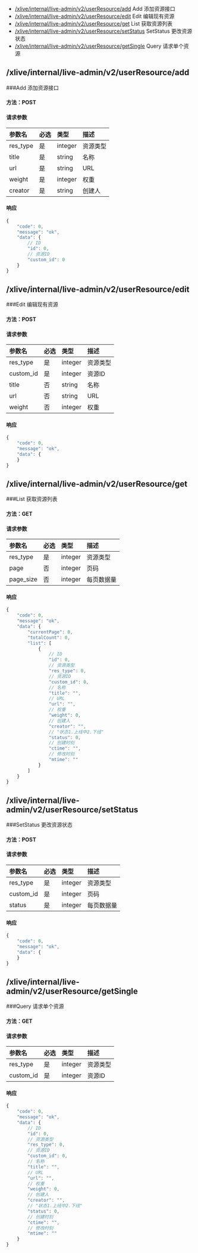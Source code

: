 <!-- package=live.liveadmin.v2 -->
- [/xlive/internal/live-admin/v2/userResource/add](#xliveinternallive-adminv2userResourceadd) Add 添加资源接口
- [/xlive/internal/live-admin/v2/userResource/edit](#xliveinternallive-adminv2userResourceedit) Edit 编辑现有资源
- [/xlive/internal/live-admin/v2/userResource/get](#xliveinternallive-adminv2userResourceget) List 获取资源列表
- [/xlive/internal/live-admin/v2/userResource/setStatus](#xliveinternallive-adminv2userResourcesetStatus) SetStatus 更改资源状态
- [/xlive/internal/live-admin/v2/userResource/getSingle](#xliveinternallive-adminv2userResourcegetSingle) Query 请求单个资源    

## /xlive/internal/live-admin/v2/userResource/add
###Add 添加资源接口

#### 方法：POST

#### 请求参数

|参数名|必选|类型|描述|
|:---|:---|:---|:---|
|res_type|是|integer|资源类型|
|title|是|string|名称|
|url|是|string|URL|
|weight|是|integer|权重|
|creator|是|string|创建人|

#### 响应

```javascript
{
    "code": 0,
    "message": "ok",
    "data": {
        // ID
        "id": 0,
        // 资源ID
        "custom_id": 0
    }
}
```


## /xlive/internal/live-admin/v2/userResource/edit
###Edit 编辑现有资源

#### 方法：POST

#### 请求参数

|参数名|必选|类型|描述|
|:---|:---|:---|:---|
|res_type|是|integer|资源类型|
|custom_id|是|integer|资源ID|
|title|否|string|名称|
|url|否|string|URL|
|weight|否|integer|权重|

#### 响应

```javascript
{
    "code": 0,
    "message": "ok",
    "data": {
    }
}
```


## /xlive/internal/live-admin/v2/userResource/get
###List 获取资源列表

#### 方法：GET

#### 请求参数

|参数名|必选|类型|描述|
|:---|:---|:---|:---|
|res_type|是|integer|资源类型|
|page|否|integer|页码|
|page_size|否|integer|每页数据量|

#### 响应

```javascript
{
    "code": 0,
    "message": "ok",
    "data": {
        "currentPage": 0,
        "totalCount": 0,
        "list": [
            {
                // ID
                "id": 0,
                // 资源类型
                "res_type": 0,
                // 资源ID
                "custom_id": 0,
                // 名称
                "title": "",
                // URL
                "url": "",
                // 权重
                "weight": 0,
                // 创建人
                "creator": "",
                // "状态1.上线中2.下线"
                "status": 0,
                // 创建时刻
                "ctime": "",
                // 修改时刻
                "mtime": ""
            }
        ]
    }
}
```


## /xlive/internal/live-admin/v2/userResource/setStatus
###SetStatus 更改资源状态

#### 方法：POST

#### 请求参数

|参数名|必选|类型|描述|
|:---|:---|:---|:---|
|res_type|是|integer|资源类型|
|custom_id|是|integer|页码|
|status|是|integer|每页数据量|

#### 响应

```javascript
{
    "code": 0,
    "message": "ok",
    "data": {
    }
}
```


## /xlive/internal/live-admin/v2/userResource/getSingle
###Query 请求单个资源    

#### 方法：GET

#### 请求参数

|参数名|必选|类型|描述|
|:---|:---|:---|:---|
|res_type|是|integer|资源类型|
|custom_id|是|integer|资源ID|

#### 响应

```javascript
{
    "code": 0,
    "message": "ok",
    "data": {
        // ID
        "id": 0,
        // 资源类型
        "res_type": 0,
        // 资源ID
        "custom_id": 0,
        // 名称
        "title": "",
        // URL
        "url": "",
        // 权重
        "weight": 0,
        // 创建人
        "creator": "",
        // "状态1.上线中2.下线"
        "status": 0,
        // 创建时刻
        "ctime": "",
        // 修改时刻
        "mtime": ""
    }
}
```

